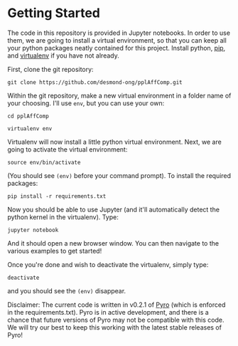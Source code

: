 # Getting Started

The code in this repository is provided in Jupyter notebooks.
In order to use them, we are going to install a virtual environment, so that you can keep all your python packages neatly contained for this project.
Install python, [pip](https://pip.pypa.io/en/stable/installing/), and [virtualenv](https://virtualenv.pypa.io/en/stable/installation/) if you have not already.

First, clone the git repository:

`git clone https://github.com/desmond-ong/pplAffComp.git`

Within the git repository, make a new virtual environment in a folder name of your choosing. I'll use `env`, but you can use your own:

`cd pplAffComp`

`virtualenv env`

Virtualenv will now install a little python virtual environment. Next, we are going to activate the virtual environment:

`source env/bin/activate`

(You should see `(env)` before your command prompt). To install the required packages:


`pip install -r requirements.txt`

Now you should be able to use Jupyter (and it'll automatically detect the python kernel in the virtualenv). Type:

`jupyter notebook`

And it should open a new browser window. You can then navigate to the various examples to get started!


Once you're done and wish to deactivate the virtualenv, simply type:

`deactivate`

and you should see the `(env)` disappear.


Disclaimer: The current code is written in v0.2.1 of [Pyro](http://pyro.ai/) (which is enforced in the requirements.txt). Pyro is in active development, and there is a chance that future versions of Pyro may not be compatible with this code. We will try our best to keep this working with the latest stable releases of Pyro!
